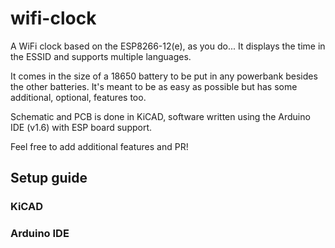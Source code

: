 # wifi-clock
A WiFi clock based on the ESP8266-12(e), as you do... It displays the time in the ESSID and supports multiple languages.

It comes in the size of a 18650 battery to be put in any powerbank besides the other batteries.
It's meant to be as easy as possible but has some additional, optional, features too.

Schematic and PCB is done in KiCAD, software written using the Arduino IDE (v1.6) with ESP board support.

Feel free to add additional features and PR!

## Setup guide

### KiCAD

### Arduino IDE
